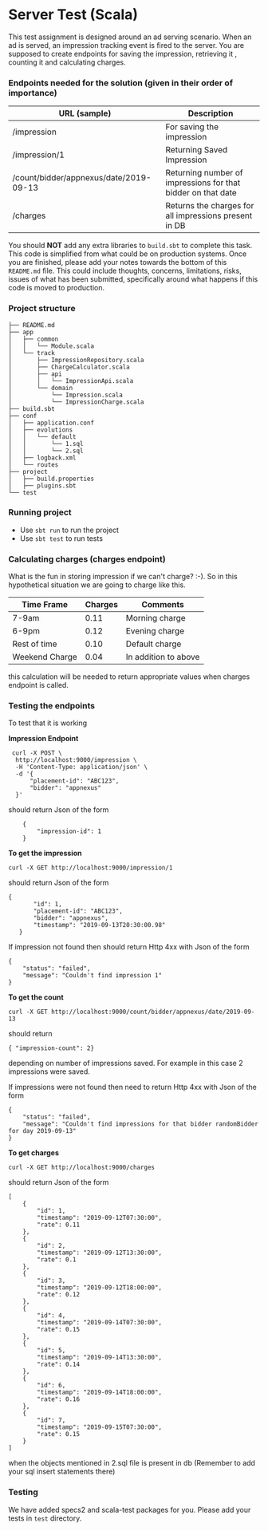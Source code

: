 # Server Test (Scala)


This test assignment is designed around an ad serving scenario.
When an ad is served, an impression tracking event is fired to the server.
You are supposed to create endpoints for saving the impression, retrieving it , counting it and calculating charges.

### Endpoints needed for the solution (given in their order of importance)

|  URL  (sample)                          | Description                                                  |
| --------------------------------------- | ------------------------------------------------------------ |
| /impression                             | For saving the impression                                    |
| /impression/1                           | Returning Saved Impression                                   |
| /count/bidder/appnexus/date/2019-09-13  | Returning number of impressions for that bidder on that date |
| /charges                                | Returns the charges for all impressions  present in DB       |


You should **NOT** add any extra libraries to ```build.sbt``` to complete this task.
This code is simplified from what could be on production systems.
Once you are finished, please add your notes towards the bottom of this ```README.md``` file.
This could include thoughts, concerns, limitations, risks, issues of what has been submitted, specifically
around what happens if this code is moved to production.

### Project structure
```
├── README.md
├── app
│   ├── common
│   │   └── Module.scala
│   └── track
│       ├── ImpressionRepository.scala
│       ├── ChargeCalculator.scala
│       ├── api
│       │   └── ImpressionApi.scala
│       └── domain
│           └── Impression.scala
│           └── ImpressionCharge.scala
├── build.sbt
├── conf
│   ├── application.conf
│   ├── evolutions
│   │   └── default
│   │       └── 1.sql
│   │       └── 2.sql
│   ├── logback.xml
│   └── routes
├── project
│   ├── build.properties
│   ├── plugins.sbt
└── test

```

### Running project

* Use `sbt run` to run the project
* Use `sbt test` to run tests

### Calculating charges (charges endpoint)

What is the fun in storing impression if we can't charge? :-). So in this hypothetical situation we are going to charge like this. 

| Time Frame     | Charges | Comments             |
| -------------- | ------- | ---------------------|
| 7-9am          | 0.11    | Morning charge       |
| 6-9pm          | 0.12    | Evening charge       |
| Rest of time   | 0.10    | Default charge       |
| Weekend Charge | 0.04    | In addition to above |

this calculation will be needed to return appropriate values when charges endpoint is called. 

### Testing the endpoints

To test that it is working

**Impression Endpoint**

``` 
 curl -X POST \
  http://localhost:9000/impression \
  -H 'Content-Type: application/json' \
  -d '{
      "placement-id": "ABC123",
      "bidder": "appnexus"
  }'
``` 

should return Json of the form

``` 
    {
        "impression-id": 1
    }
```

**To get the impression**

```
curl -X GET http://localhost:9000/impression/1 
```

should return Json of the form

```
{
       "id": 1,
       "placement-id": "ABC123",
       "bidder": "appnexus",
       "timestamp": "2019-09-13T20:30:00.98"
   }
```

If impression not found then should return
Http 4xx with  Json of the form
```
{
    "status": "failed",
    "message": "Couldn't find impression 1"
} 
```

**To get the count**

```
curl -X GET http://localhost:9000/count/bidder/appnexus/date/2019-09-13
```

should return
```
{ "impression-count": 2}
```
depending on number of impressions saved. For example in this case 2 impressions were saved. 

If impressions were not found then need to return 
Http 4xx with  Json of the form
```
{
    "status": "failed",
    "message": "Couldn't find impressions for that bidder randomBidder for day 2019-09-13"
}
```

**To get charges**

``` 
curl -X GET http://localhost:9000/charges 
```
should  return Json of the form
```
[
    {
        "id": 1,
        "timestamp": "2019-09-12T07:30:00",
        "rate": 0.11
    },
    {
        "id": 2,
        "timestamp": "2019-09-12T13:30:00",
        "rate": 0.1
    },
    {
        "id": 3,
        "timestamp": "2019-09-12T18:00:00",
        "rate": 0.12
    },
    {
        "id": 4,
        "timestamp": "2019-09-14T07:30:00",
        "rate": 0.15
    },
    {
        "id": 5,
        "timestamp": "2019-09-14T13:30:00",
        "rate": 0.14
    },
    {
        "id": 6,
        "timestamp": "2019-09-14T18:00:00",
        "rate": 0.16
    },
    {
        "id": 7,
        "timestamp": "2019-09-15T07:30:00",
        "rate": 0.15
    }
]
```
when the objects mentioned in 2.sql file is present in db (Remember to add your sql insert statements there)

### Testing

We have added  specs2 and scala-test packages for you. Please add your tests in ```test``` directory.